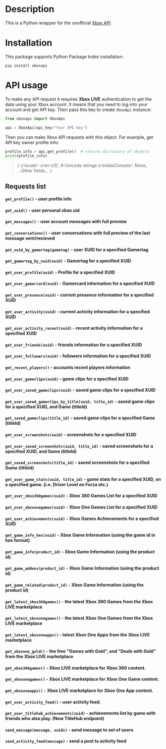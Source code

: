 # Description #

This is a Python wrapper for the unofficial [Xbox API](https://xboxapi.com)

# Installation

This package supports Python Package Index installation:
```shell
pip install xboxapi
```

# API usage

To make any API request it requires **Xbox LIVE** authentication to get the data using your Xbox account. It means
that you need to log into your account and get API key. Then pass this key to create `XboxApi` instance:
```python
from xboxapi import XboxApi

api = XboxApi(api_key="Your API key")
```
Then you can make Xbox API requests with this object. For example, get API key owner profile info:

```python
profile_info = api.get_profile()  # returns dictionary of objects
print(profile_info)
```
>{
>  u'locale': u'en-US',  # Unicode strings
>  u'midasConsole': None,
>  ...Other fields...
>}


## Requests list

#### `get_profile()` - user profile info
#### `get_xuid()` - user personal xbox uid
#### `get_messages()` - user account messages with full preview
#### `get_conversations()` - user conversations with full preview of the last message sent/recieved
#### `get_xuid_by_gamertag(gametag)` - user XUID for a specified Gamertag
#### `get_gamertag_by_xuid(xuid)` - Gamertag for a specified XUID
#### `get_user_profile(xuid)` - Profile for a specified XUID
#### `get_user_gamercard(xuid)` - Gamercard information for a specified XUID
#### `get_user_presence(xuid)` - current presence information for a specified XUID
#### `get_user_activity(xuid)` - current activity information for a specified XUID
#### `get_user_activity_recent(xuid)` - recent activity information for a specified XUID
#### `get_user_friends(xuid)` - friends information for a specified XUID
#### `get_user_followers(xuid)` - followers information for a specified XUID
#### `get_recent_players()` - accounts recent players information
#### `get_user_gameclips(xuid)` - game clips for a specified XUID
#### `get_user_saved_gameclips(xuid)` - saved game clips for a specified XUID
#### `get_user_saved_gameclips_by_title(xuid, title_id)` - saved game clips for a specified XUID, and Game (titleId)
#### `get_saved_gameclips(title_id)` - saved game clips for a specified Game (titleId)
#### `get_user_screenshots(xuid)` - screenshots for a specified XUID
#### `get_user_saved_screenshots(xuid, title_id)` - saved screenshots for a specified XUID, and Game (titleId)
#### `get_saved_screenshots(title_id)` - saved screenshots for a specified Game (titleId)
#### `get_user_game_stats(xuid, title_id)` - game stats for a specified XUID, on a specified game. (i.e. Driver Level on Forza etc.)
#### `get_user_xbox360games(xuid)` - Xbox 360 Games List for a specified XUID
#### `get_user_xboxonegames(xuid)` - Xbox One Games List for a specified XUID
#### `get_user_achievements(xuid)` - Xbox Games Achievements for a specified XUID
#### `get_game_info_hex(xuid)` - Xbox Game Information (using the game id in hex format)
#### `get_game_info(product_id)` - Xbox Game Information (using the product id)
#### `get_game_addons(product_id)` - Xbox Game Information (using the product id)
#### `get_game_related(product_id)` - Xbox Game Information (using the product id)
#### `get_latest_xbox360games()` - the latest Xbox 360 Games from the Xbox LIVE marketplace
#### `get_latest_xboxonegames()` - the latest Xbox One Games from the Xbox LIVE marketplace
#### `get_latest_xboxoneapps()` - latest Xbox One Apps from the Xbox LIVE marketplace
#### `get_xboxone_gold()` - the free "Games with Gold", and "Deals with Gold" from the Xbox LIVE marketplace
#### `get_xbox360games()` - Xbox LIVE marketplace for Xbox 360 content.
#### `get_xboxonegames()` - Xbox LIVE marketplace for Xbox One Game content.
#### `get_xboxoneapps()` - Xbox LIVE marketplace for Xbox One App content.
#### `get_user_activity_feed()` - user activity feed.
#### `get_user_titlehub_achievements(xuid)` - achievements list by game with friends who also play. (New TitleHub endpoint)
#### `send_message(message, xuids)` - send message to set of users
#### `send_activity_feed(message)` - send a post to activity feed
